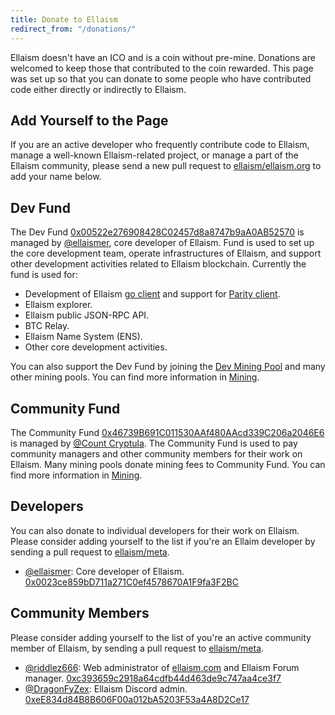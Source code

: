 ```yaml
---
title: Donate to Ellaism
redirect_from: "/donations/"
---
```


Ellaism doesn't have an ICO and is a coin without pre-mine. Donations are welcomed to keep those that contributed to the coin rewarded. This page was set up so that you can donate to some people who have contributed code either directly or indirectly to Ellaism.

## Add Yourself to the Page

If you are an active developer who frequently contribute code to Ellaism, manage a well-known Ellaism-related project, or manage a part of the Ellaism community, please send a new pull request to [ellaism/ellaism.org](https://github.com/ellaism/ellaism.org) to add your name below.

## Dev Fund

The Dev Fund [0x00522e276908428C02457d8a8747b9aA0AB52570](https://explorer.ellaism.org/addr/0x00522e276908428C02457d8a8747b9aA0AB52570) is managed by [@ellaismer](https://github.com/ellaismer), core developer of Ellaism. Fund is used to set up the core development team, operate infrastructures of Ellaism, and support other development activities related to Ellaism blockchain. Currently the fund is used for:

* Development of Ellaism [go client](https://github.com/ellaism/go-ellaism) and support for [Parity client](https://github.com/ellaism/parity-config).
* Ellaism explorer.
* Ellaism public JSON-RPC API.
* BTC Relay.
* Ellaism Name System (ENS).
* Other core development activities.

You can also support the Dev Fund by joining the [Dev Mining Pool](https://pool.ellaism.org) and many other mining pools. You can find more information in [Mining](/mining/).

## Community Fund

The Community Fund [0x46739B691C011530AAf480AAcd339C206a2046E6](https://explorer.ellaism.org/addr/0x46739B691C011530AAf480AAcd339C206a2046E6) is managed by [@Count Cryptula](https://twitter.com/talesfmthcrypto). The Community Fund is used to pay community managers and other community members for their work on Ellaism. Many mining pools donate mining fees to Community Fund. You can find more information in [Mining](/mining/).

## Developers

You can also donate to individual developers for their work on Ellaism. Please consider adding yourself to the list if you're an Ellaim developer by sending a pull request to [ellaism/meta](https://github.com/ellaism/meta).

* [@ellaismer](https://github.com/ellaismer): Core developer of Ellaism. [0x0023ce859bD711a271C0ef4578670A1F9fa3F2BC](https://explorer.ellaism.org/addr/0x0023ce859bD711a271C0ef4578670A1F9fa3F2BC)

## Community Members

Please consider adding yourself to the list of you're an active community member of Ellaism, by sending a pull request to [ellaism/meta](https://github.com/ellaism/meta).

* [@riddlez666](https://github.com/riddlez666): Web administrator of [ellaism.com](https://ellaism.com) and Ellaism Forum manager. [0xc393659c2918a64cdfb44d463de9c747aa4ce3f7](https://explorer.ellaism.org/addr/0xc393659c2918a64cdfb44d463de9c747aa4ce3f7)
* [@DragonFyZex](https://github.com/DragonFyZex): Ellaism Discord admin. [0xeE834d84B8B606F00a012bA5203F53a4A8D2Ce17](https://explorer.ellaism.org/addr/0xeE834d84B8B606F00a012bA5203F53a4A8D2Ce17)

